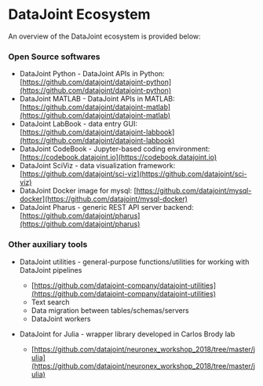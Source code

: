 # DataJoint Ecosystem 

An overview of the DataJoint ecosystem is provided below: 

### Open Source softwares

+ DataJoint Python - DataJoint APIs in Python: [https://github.com/datajoint/datajoint-python](https://github.com/datajoint/datajoint-python)
+ DataJoint MATLAB - DataJoint APIs in MATLAB: [https://github.com/datajoint/datajoint-matlab](https://github.com/datajoint/datajoint-matlab)
+ DataJoint LabBook - data entry GUI: [https://github.com/datajoint/datajoint-labbook](https://github.com/datajoint/datajoint-labbook)
+ DataJoint CodeBook - Jupyter-based coding environment: [https://codebook.datajoint.io](https://codebook.datajoint.io)
+ DataJoint SciViz - data visualization framework: [https://github.com/datajoint/sci-viz](https://github.com/datajoint/sci-viz)
+ DataJoint Docker image for mysql: [https://github.com/datajoint/mysql-docker](https://github.com/datajoint/mysql-docker)
+ DataJoint Pharus - generic REST API server backend: [https://github.com/datajoint/pharus](https://github.com/datajoint/pharus)

### Other auxiliary tools

+ DataJoint utilities - general-purpose functions/utilities for working with DataJoint pipelines
  + [https://github.com/datajoint-company/datajoint-utilities](https://github.com/datajoint-company/datajoint-utilities)
  + Text search
  + Data migration between tables/schemas/servers
  + DataJoint workers

+ DataJoint for Julia - wrapper library developed in Carlos Brody lab
    + [https://github.com/datajoint/neuronex_workshop_2018/tree/master/julia](https://github.com/datajoint/neuronex_workshop_2018/tree/master/julia)